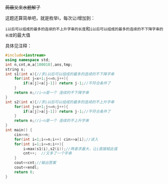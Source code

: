 ~~蒟蒻又来水题解了~~

这题还算简单吧，就是枚举i，每次让i增加到：

`i以后可以组成的最多的连续的不上升字串的长度`和`i以后可以组成的最多的连续的不下降字串的长度`的最大值

具体见注释：
```cpp
#include<iostream> 
using namespace std; 
int n,cnt,m,a[100010],ans,tmp;
string s;
int s1(int x){//求i以后可以组成的最多的连续的不下降字串 
	for(int j=x+1;j<=n;j++){  
		if(a[j]<a[j-1]) return j-1;//不符合条件了 
	}
	return n;//i~n是一个 连续的不下降字串 
} 
int s2(int x){//求i以后可以组成的最多的连续的不上升字串 
	for(int j=x+1;j<=n;j++){ 
		if(a[j]>a[j-1]) return j-1;//不符合条件了 
	}
	return n;//i~n是一个 连续的不上升字串
} 
int main() { 
	cin>>n;
	for(int i=1;i<=n;i++) cin>>a[i];//读入 
	for(int i=1;i<=n;i++){
		i=max(s1(i),s2(i));//两者求最大，让i直接赋此值 
		cnt++;  //又多了一个字串 
	}  
	cout<<cnt;//输出答案 
	cout<<endl;
    return 0;
}
```